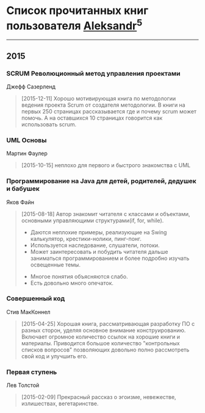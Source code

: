 # Список прочитанных книг пользователя [Aleksandr](http://vk.com/id12375097)<sup>5</sup>
---

## 2015

### SCRUM Революционный метод управления проектами
Джефф Сазерленд
> [2015-12-11] Хорошо мотивирующая книга по методологии ведения проекта Scrum от создателя методологии. В книги на первых 250 страницах рассказывается где и почему scrum может помочь. А на оставшихся 10 страницах говорится как использовать scrum.


### UML Основы
Мартин Фаулер
> [2015-10-15] неплохо для первого и быстрого знакомства с UML


### Программирование на Java для детей, родителей, дедушек и бабушек
Яков Файн
> [2015-08-18] Автор знакомит читателя с классами и объектами, основными управляющими структурами(if, for, while). 
> + Даются неплохие примеры, реализующие на Swing калькулятор, крестики-нолики, пинг-понг. 
> + Используется наследование, слушатели, потоки.
> + Может заинтересовать и побудить читателя дальше заниматься программированием и более подробно изучать освещенные темы.
> - Многое понятия объясняются слабо.
> - Есть довольно много опечаток.


### Совершенный код
Стив МакКоннел
> [2015-04-25] Хорошая книга, рассматривающая разработку ПО с разных сторон, уделяя основное внимание конструированию. Включает огромное количество ссылок на хорошие книги и материалы. Приводится большое количество "контрольных списков вопросов" позволяющих довольно полно рассмотреть свой код и улучшить его.


### Первая ступень
Лев Толстой
> [2015-02-09] Прекрасный рассказ о эгоизме, невежестве, излишествах, вегетаринстве.



